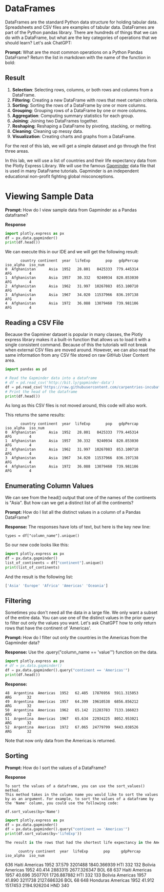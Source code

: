 # DataFrames

DataFrames are the standard Python data structure for holding tabular data.  Spreadsheets and CSV files are examples of tabular data. DataFrames are part of the Python pandas library.  There are hundreds of things that we can do with a DataFrame, but what are the key categories
of operations that we should learn?  Let's ask ChatGPT:

**Prompt:**
What are the most common operations on a Python Pandas DataFrame?  Return the list in markdown with the name of the function in bold:

## Result

1. **Selection**: Selecting rows, columns, or both rows and columns from a DataFrame.
2. **Filtering**: Creating a new DataFrame with rows that meet certain criteria.
3. **Sorting**: Sorting the rows of a DataFrame by one or more columns.
4. **Grouping**: Grouping rows of a DataFrame by one or more columns.
5. **Aggregation**: Computing summary statistics for each group.
6. **Joining**: Joining two DataFrames together.
7. **Reshaping**: Reshaping a DataFrame by pivoting, stacking, or melting.
8. **Cleaning**: Cleaning up messy data.
9. **Visualization**: Creating charts and graphs from a DataFrame.

For the rest of this lab, we will get a simple dataset and go through the first three areas.

In this lab, we will use a list of countries and their life expectancy data from the Plotly Express Library.  We will use the famous [Gapminder](https://www.gapminder.org/) data file that is used in many DataFrame tutorials.  Gapminder is an independent educational non-proﬁt ﬁghting global misconceptions.

# Viewing Sample Data

**Prompt:** How do I view sample data from Gapminder as a Pandas dataframe?

**Response**

```py
import plotly.express as px
df = px.data.gapminder()
print(df.head())
```

We can execute this in our IDE and we will get the following result:

```
       country continent  year  lifeExp       pop   gdpPercap iso_alpha  iso_num
0  Afghanistan      Asia  1952   28.801   8425333  779.445314       AFG        4
1  Afghanistan      Asia  1957   30.332   9240934  820.853030       AFG        4
2  Afghanistan      Asia  1962   31.997  10267083  853.100710       AFG        4
3  Afghanistan      Asia  1967   34.020  11537966  836.197138       AFG        4
4  Afghanistan      Asia  1972   36.088  13079460  739.981106       AFG        4
```

## Reading a CSV File

Because the Gapminer dataset is popular in many classes, the Plotly express library makes
it a built-in function that allows us to load it with a single consistent command.  Because
of this the tutorials will not break when external CSV files are moved around.  However, we can also read the same information from any CSV file stored on raw GitHub User Content area.

```py
import pandas as pd

# Read the Gapminder data into a dataframe
# df = pd.read_csv('http://bit.ly/gapminder-data')
df = pd.read_csv('https://raw.githubusercontent.com/carpentries-incubator/open-science-with-r/gh-pages/data/gapminder.csv')
# Print the head of the dataframe 
print(df.head())
```

As long as this CSV files is not moved around, this code will also work.

This returns the same results:

```
       country continent  year  lifeExp       pop   gdpPercap iso_alpha  iso_num
0  Afghanistan      Asia  1952   28.801   8425333  779.445314       AFG        4
1  Afghanistan      Asia  1957   30.332   9240934  820.853030       AFG        4
2  Afghanistan      Asia  1962   31.997  10267083  853.100710       AFG        4
3  Afghanistan      Asia  1967   34.020  11537966  836.197138       AFG        4
4  Afghanistan      Asia  1972   36.088  13079460  739.981106       AFG        4
```

## Enumerating Column Values
We can see from the head() output that one of the names of the continents is "Asia".  But how can we get a distinct list of all the continents?

**Prompt:** How do I list all the distinct values in a column of a Pandas DataFrame?

**Response:**  The responses have lots of text, but here is the key new line:

```
types = df["column_name"].unique()
```

So our new code looks like this:

```py
import plotly.express as px
df = px.data.gapminder()
list_of_continents = df["continent"].unique()
print(list_of_continents)
```

And the result is the following list:

```py
['Asia' 'Europe' 'Africa' 'Americas' 'Oceania']
```

## Filtering 

Sometimes you don't need all the data in a large file.  We only want a subset of the entire data.  You can use one of the distinct values in the prior query to filter out only the values you want.  Let's ask ChatGPT how to only return rows that have the continent of 'Americas'.

**Prompt:** How do I filter out only the countries in the Americas from the Gapminder data?

**Response:** Use the .query("column_name == 'value'") function on the data.

```py
import plotly.express as px
# df = px.data.gapminder()
df = px.data.gapminder().query("continent == 'Americas'")
print(df.head())
```

**Response:**
```
48  Argentina  Americas  1952   62.485  17876956  5911.315053       ARG       32
49  Argentina  Americas  1957   64.399  19610538  6856.856212       ARG       32
50  Argentina  Americas  1962   65.142  21283783  7133.166023       ARG       32
51  Argentina  Americas  1967   65.634  22934225  8052.953021       ARG       32
52  Argentina  Americas  1972   67.065  24779799  9443.038526       ARG       32
```
Note that now only data from the Americas is returned.

## Sorting

**Prompt:** How do I sort the values of a DataFrame?

**Response**
```
To sort the values of a dataframe, you can use the sort_values() method.
This method takes in the column name you would like to sort the values
by as an argument. For example, to sort the values of a dataframe by
the 'Name' column, you could use the following code: 

df.sort_values(by='Name')
```

```py
import plotly.express as px
df = px.data.gapminder()
df = px.data.gapminder().query("continent == 'Americas'")
print(df.sort_values(by='lifeExp'))

The result is the rows that had the shortest life expectancy in the Americas.
```
          country continent  year  lifeExp       pop     gdpPercap iso_alpha  iso_num
636         Haiti  Americas  1952   37.579   3201488   1840.366939       HTI      332
132       Bolivia  Americas  1952   40.414   2883315   2677.326347       BOL       68
637         Haiti  Americas  1957   40.696   3507701   1726.887882       HTI      332
133       Bolivia  Americas  1957   41.890   3211738   2127.686326       BOL       68
648      Honduras  Americas  1952   41.912   1517453   2194.926204       HND      340
```
